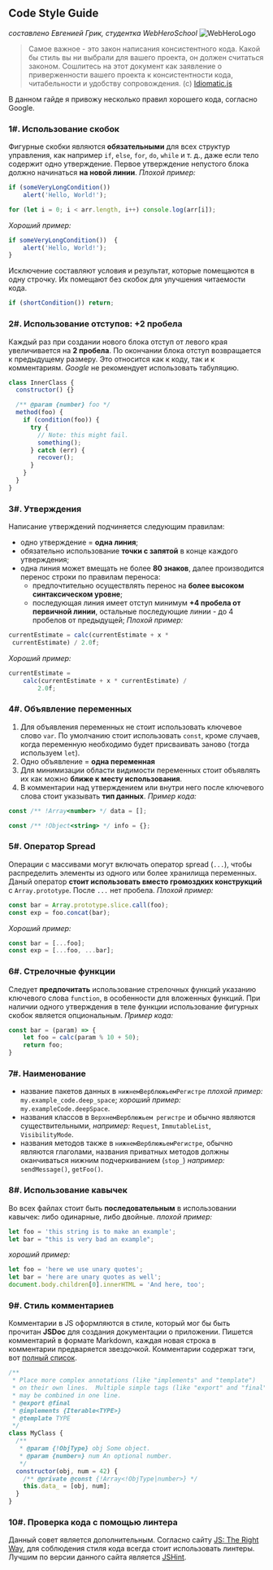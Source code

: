 ## Code Style Guide
*составлено Евгенией Грик, студентка WebHeroSchool*
![WebHeroLogo](https://goo.gl/i96g8j)

> Самое важное - это закон написания консистентного кода. Какой бы стиль вы ни выбрали для вашего проекта, он должен считаться законом. Сошлитесь на этот документ как заявление о приверженности вашего проекта к консистентности кода, читабельности и удобству сопровождения. (c) [Idiomatic.js](https://github.com/rwaldron/idiomatic.js)

В данном гайде я привожу несколько правил хорошего кода, согласно Google.

### 1#. Использование скобок
Фигурные скобки являются **обязательными** для всех структур управления, как например `if`, `else`, `for`, `do`, `while` и т. д., даже если тело содержит одно утверждение. Первое утверждение непустого блока должно начинаться **на новой линии**. 
*Плохой пример:*
```js
if (someVeryLongCondition())
    alert('Hello, World!');

for (let i = 0; i < arr.length, i++) console.log(arr[i]);
```
*Хороший пример:*
```js
if someVeryLongCondition())  {
    alert('Hello, World!');
}
```
Исключение составляют условия и результат, которые помещаются в одну строчку. Их помещают без скобок для улучшения читаемости кода.
```js
if (shortCondition()) return;
```

### 2#. Использование отступов: +2 пробела
Каждый раз при создании нового блока отступ от левого края увеличивается на **2 пробела**. По окончании блока отступ возвращается к предыдущему размеру. Это относится как к коду, так и к комментариям. *Google* не рекомендует использовать табуляцию.
```js
class InnerClass {
  constructor() {}

  /** @param {number} foo */
  method(foo) {
    if (condition(foo)) {
      try {
        // Note: this might fail.
        something();
      } catch (err) {
        recover();
      }
    }
  }
}
```

### 3#. Утверждения
Написание утверждений подчиняется следующим правилам:
+ одно утверждение = **одна линия**;
+ обязательно использование **точки с запятой** в конце каждого утверждения;
+ одна линия может вмещать не более **80 знаков**, далее производится перенос строки по правилам переноса:
    - предпочтительно осуществлять перенос на **более высоком синтаксическом уровне**;
    - последующая линия имеет отступ минимум **+4 пробела от первичной линии**, остальные последующие линии - до 4 пробелов от предыдущей;
*Плохой пример:*
```js
currentEstimate = calc(currentEstimate + x * 
 currentEstimate) / 2.0f;
```
*Хороший пример:*
```js
currentEstimate = 
    calc(currentEstimate + x * currentEstimate) /
        2.0f;
```

### 4#. Объявление переменных
1. Для объявления переменных не стоит использовать ключевое слово `var`. По умолчанию стоит использовать `const`, кроме случаев, когда переменную необходимо будет присваивать заново (тогда используем `let`).
2. Одно объявление = **одна переменная**
3. Для минимизации области видимости переменных стоит объявлять их как можно **ближе к месту использования**.
4. В комментарии над утверждением или внутри него после ключевого слова стоит указывать **тип данных**.
*Пример кода:*
```js
const /** !Array<number> */ data = [];

const /** !Object<string> */ info = {};
```

### 5#. Оператор Spread
Операции с массивами могут включать оператор spread (`...`), чтобы распределить элементы из одного или более хранилища переменных. Даный оператор **стоит использовать вместо громоздких конструкций** с `Array.prototype`. После `...` нет пробела.
*Плохой пример:*
```js
const bar = Array.prototype.slice.call(foo);
const exp = foo.concat(bar);
```
*Хороший пример:*
```js
const bar = [...foo];
const exp = [...foo, ...bar];
```

### 6#. Стрелочные функции
Следует **предпочитать** использование стрелочных функций указанию ключевого слова `function`, в особенности для вложенных функций. При наличии одного утверждения в теле функции использование фигурных скобок является опциональным.
*Пример кода:*
```js
const bar = (param) => {
    let foo = calc(param % 10 + 50);
    return foo;
}
```

### 7#. Наименование
+ название пакетов данных в `нижнемВерблюжьемРегистре`
*плохой пример:* `my.example_code.deep_space`;
*хороший пример:* `my.exampleCode.deepSpace`.
+ названия классов в `ВерхнемВерблюжьем регистре` и обычно являются существительными,
*например:* `Request`, `ImmutableList`, `VisibilityMode`.
+ названия методов также в `нижнемВерблюжьемРегистре`, обычно являются глаголами, названия приватных методов должны оканчиваться нижним подчеркиванием (`stop_`)
*например:* `sendMessage()`, `getFoo()`.

### 8#. Использование кавычек
Во всех файлах стоит быть **последовательным** в использовании кавычек: либо одинарные, либо двойные.
*плохой пример:* 
```js
let foo = 'this string is to make an example';
let bar = "this is very bad an example";
```
*хороший пример:*
```js
let foo = 'here we use unary quotes';
let bar = 'here are unary quotes as well';
document.body.children[0].innerHTML = 'And here, too';
```

### 9#. Стиль комментариев
Комментарии в JS оформляются в стиле, который мог бы быть прочитан **JSDoc** для создания документации о приложении.
Пишется комментарий в формате Markdown, каждая новая строка в комментарии предваряется звездочкой. Комментарии содержат тэги, вот [полный список](https://google.github.io/styleguide/jsguide.html#appendices-jsdoc-tag-reference).
```js
/**
 * Place more complex annotations (like "implements" and "template")
 * on their own lines.  Multiple simple tags (like "export" and "final")
 * may be combined in one line.
 * @export @final
 * @implements {Iterable<TYPE>}
 * @template TYPE
 */
class MyClass {
  /**
   * @param {!ObjType} obj Some object.
   * @param {number=} num An optional number.
   */
  constructor(obj, num = 42) {
    /** @private @const {!Array<!ObjType|number>} */
    this.data_ = [obj, num];
  }
}
```

### 10#. Проверка кода с помощью линтера
Данный совет является дополнительным. Согласно сайту [JS: The Right Way](http://jstherightway.org/), для соблюдения стиля кода всегда стоит использовать линтеры. Лучшим по версии данного сайта является [JSHint](https://jshint.com/).